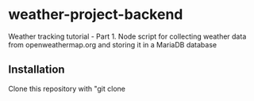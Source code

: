 # weather-project-backend
Weather tracking tutorial - Part 1. Node script for collecting weather data from openweathermap.org and storing it in a MariaDB database

## Installation
Clone this repository with "git clone
